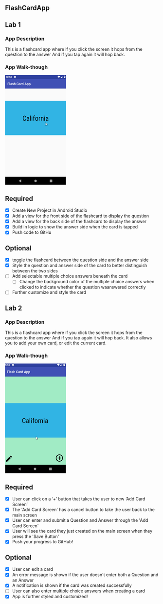 ## FlashCardApp

## Lab 1

### App Description
This is a flashcard app where if you click the screen it hops from the question to the answer And if you tap again it will hop back.

### App Walk-though
<img src="https://github.com/wlhunter00/FlashCardApp/blob/first/Flashcard2.0.gif" width=200><br>


## Required
- [X] Create New Project in Android Studio
- [X] Add a view for the front side of the flashcard to display the question
- [X] Add a view for the back side of the flashcard to display the answer
- [X] Build in logic to show the answer side when the card is tapped
- [X] Push code to GitHu
## Optional
- [X] toggle the flashcard between the question side and the answer side
- [X] Style the question and answer side of the card to better distinguish between the two sides
- [ ] Add selectable multiple choice answers beneath the card
   - [ ] Change the background color of the multiple choice answers when clicked to indicate whether the question waanswered correctly
- [ ] Further customize and style the card

## Lab 2

### App Description
This is a flashcard app where if you click the screen it hops from the question to the answer And if you tap again it will hop back. It also allows you to add your own card, or edit the current card.

### App Walk-though
<img src="https://github.com/wlhunter00/FlashCardApp/blob/master/Flashcard%20lab%202.gif" width=200><br>

## Required
- [X] User can click on a ‘+’ button that takes the user to new ‘Add Card Screen’
- [X] The 'Add Card Screen' has a cancel button to take the user back to the main screen
- [X] User can enter and submit a Question and Answer through the 'Add Card Screen'
- [X] User will see the card they just created on the main screen when they press the 'Save Button'
- [X] Push your progress to GitHub!

## Optional
- [X] User can edit a card
- [X] An error message is shown if the user doesn't enter both a Question and an Answer
- [X] A notification is shown if the card was created successfully
- [ ] User can also enter multiple choice answers when creating a card
- [X] App is further styled and customized!
